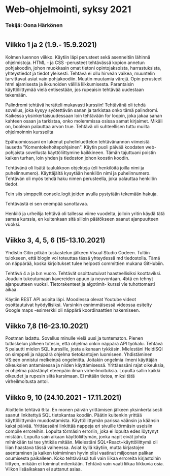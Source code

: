 # Web-ohjelmointi, syksy 2021

### Tekijä: Oona Härkönen

#

## Viikko 1 ja 2 (1.9.- 15.9.2021)

Kolmen luennon viikko. Käytiin läpi perusteet sekä asenneltiin lähinnä ohjelmistoja.
HTML - ja CSS -perusteet tehtävässä kopion annetun pohjakoodin, johon muokkasin omat tietoni opintojaksoista, harrastuksista, yhteystiedot ja tiedot yleisesti. Tehtävä ei ollu hirveän vaikea, muuntelin tarvittavat asiat vain pohjakoodiin. Muutin muutamia värejä. Opin perusteet html ajamisesta ja ikkunoiden välillä liikkumisesta.
Parantaisin käyttöliittymää vielä entisestään, jos rupeaisin tehtävää uudestaan tekemään.

Palindromi tehtävä herätteli mukavasti kurssiin! Tehtävänä oli tehdä sovellus, joka kysyy syötettävän sanan ja tarkistaa onko tämä palindromi. Kaikessa yksinkertaisuudessaan loin tehtävään for loopin, joka jakaa sanan kahteen osaan ja tarkistaa, onko molemmissa osissa samat kirjaimet. Mikäli on, boolean palauttaa arvon true.
Tehtävä oli suhteellisen tuttu muilta ohjelmoinnin kursseilta

Epähuomiossani en lukenut puhelinluettelon tehtävänannon viimeistä lausetta "Komentokehoitepohjainen". Käytin puoli päivää koodaten web-pohjaista sovellusta käyttöliittymine kaikkineen. Tämän tajuttuani poistin kaiken turhan, loin yhden js tiedoston johon koostin koodin.

Tehtävänä oli lisätä taulukkoon objekteja (eli henkilöitä joilla nimi ja puhelinnumero).
Käyttäjältä kysytään henkilön nimi ja puhelinnumero. Tehtävän oli myös tehdä haku nimen perusteella, joka palauttaa henkilön tiedot.

Tein siis simppelit console.logit joiden avulla pystytään tekemään hakuja.

Tehtävästä ei sen enempää sanottavaa.

Henkilö ja urheilija tehtävä oli tallessa viime vuodelta, jolloin yritin käydä tätä samaa kurssia, en kuitenkaan sitä silloin päätökseen saanut ajanpuutteen vuoksi.

## Viikko 3, 4, 5, 6 (15-13.10.2021)

Yhdistin Gitin pitkän tuskastelun jälkeen Visual Studio Codeen. Tultiin tulokseen, että blogin voi toteuttaa tässä yhteydessä md tiedostolla. Tämä on näppärää, koska kirjoitukset tulee helposti committien mukana GitHubiin.

Tehtävä 4 a ja b:n vuoro. Tehtävät osoittautuivat haasteellisiksi koottaviksi. Jouduin tukeutumaan kavereiden apuun ja neuvontaan.
4btä en tehnyt ajanpuutteen vuoksi. Tietorakenteet ja algotimit- kurssi vie tuhottomasti aikaa.

Käytiin REST API asioita läpi. Moodlessa olevat Youtube videot osoittautuivat hyödyllisiksi. Varsinkin esnimmäisessä videossa esitelty Google maps -esimerkki oli näppärä koordinaattien hakemiseen.

## Viikko 7,8 (16-23.10.2021)

Postman ladattu. Sovellus minulle vielä uusi ja tuntematon. Pienen tutkiskelun jälkeen totesin, että ohjelma onkin näppärä API työkalu.
Tehtävä 5 palautti mielen SQL kurssille, josta aikanaan tykkäsin. Mielestäni HeidiSQl on simppeli ja näppärä ohjelma tietokantojen luomiseen. Yhdistäminen VS:een onnistui melkeinpä ongelmitta. Joitakin ongelmia ilmeni käyttäjän oikeuksien antamisessa ja niiden käyttämisessä. Yrittäessäni rajat oikeuksia, ei ohjelma päästänyt eteenpäin ilman virheilmoituksia. Lopulta sallin kaikki oikeudet ja rupesin siitä karsimaan. Ei mitään tietoa, miksi tätä virheilmoitusta antoi.

## Viikko 9, 10 (24.10.2021 - 17.11.2021)

Aloittelin tehtävä 6:ta. En monen päivän yrittämisen jälkeen yksinkertaisesti saanut linkitettyä SQL tietokantaa koodiin. Päätin kuitenkin yrittää käyttöliittymän muodostamista. Käyttöliittymän parissa väänsin ja käänsin kaksi päivää. Yrittäessäni linkittää nappeja eri sivuille törmäsin useisiin compile erroreihin. Lopulta törmäsin erroriin, joka ei lopulta edes löytynyt mistään. Lopulta sain aikaan käyttöliittymän, jonka napit eivät johda mihinkään tai tee yhtikäs mitään. Mielestäni SQL+React+käyttöliittymä oli liian haastava tässä vaiheessa. Asiat kyllä käytiin, mutta kirjastojen asentaminen ja kaiken toimiminen hyvin olisi vaatinut miljoonan palikan osumisesta paikalleen. Koko tehtävässä tuli vain liikaa erroreita kirjastoihin liittyen, mikään ei toiminut mitenkään. Tehtävä vain vaati liikaa liikkuvia osia. Viikon lisäaikakaan ei auttanut asiaa.
